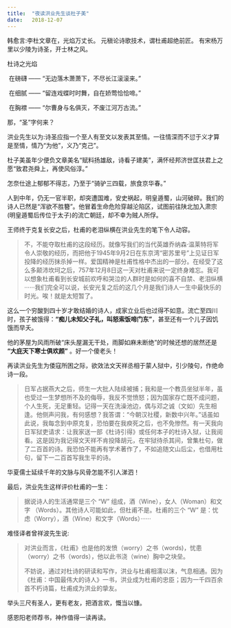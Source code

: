 ```yaml
---
title:  "夜读洪业先生谈杜子美"
date:   2018-12-07
---
```




韩愈言:李杜文章在，光焰万丈长。
元稹论诗歌技术，谓杜甫超绝前匠。
有宋杨万里以少陵为诗圣，开士林之风。



杜诗之光焰

​	在磅礴 —— “无边落木萧萧下，不尽长江滚滚来。”

​	在细腻 —— “留连戏蝶时时舞，自在娇莺恰恰啼。”

​	在胸襟 —— “尔曹身与名俱灭，不废江河万古流。”



那，“圣”字何来？

洪业先生以为:诗圣应指一个至人有至文以发表其至情。一往情深而不愆于义才算是至情，情乃“为他”，义乃“克己”。

杜子美虽年少便负文章美名“赋料扬雄敌，诗看子建美”，满怀经邦济世匡扶君上之愿“致君尧舜上，再使风俗淳。”

怎奈仕途上郁郁不得志，乃至于“骑驴三四载，旅食京华春。”



人到中年，仍无一官半职，却突遭国难，安史祸起，明皇遁蜀，山河破碎。我们的诗人已然是“浑欲不胜簪”。他冒着生命危险穿越沦陷区，试图前往陕北加入肃宗(明皇遁蜀后传位于太子)的流亡朝廷，却不幸为贼人所俘。

王师终于克复长安之后，杜甫的老泪纵横在洪业先生的笔下令人动容。

> 不，不能夺取杜甫的这段经历。就像写我们的当代英雄乔纳森·温莱特将军令人崇敬的经历，而把他于1945年9月2日在东京湾“密苏里号”上见证日军投降的经历抹杀掉一样。爱国精神是杜甫性格中杰出的一部分。在经受了这么多颠沛坎坷之后，757年12月8日这一天对杜甫来说一定终身难忘。我可以想象杜甫看到长安城前欢呼和哭泣的人群时是如何的喜不自禁、老泪纵横······我们完全可以说，长安光复之后的这几个月是我们诗人一生中最快乐的时光。唉！就是太短暂了。



这么一个穷酸到四十岁才敢结婚的诗人，成家立业后也过得不如意。流亡至四川时，孩子被饿得：**“痴儿未知父子礼，叫怒索饭啼门东”**，甚至还有一个儿子因饥饿而早夭。

他的茅屋为风雨所破“床头屋漏无干处，雨脚如麻未断绝”的时候还想的居然还是 **“大庇天下寒士俱欢颜”** 。好一个傻老头！

再读洪业先生为倭寇所困之际，欲效法文天祥丞相于蒙人狱中，引少陵句，作绝命诗一段。

> 日军占据燕大之后，师生一大批人陆续被捕；我和是一个教员坐狱半年，虽也受过一生梦想所不及的侮辱，我反不觉愤怒；因为国家存亡既不成问题，个人生死，无足重轻。记得一天在洗澡池边，偶与邓之诚（文如）先生相逢。他侧声问我，有何感想？我答谓：“今朝汉社稷，新数中兴年。”话虽如此说，我每念到中原克复，恐怕要在我瘐死之后，也不免惨然。有一天我向日军狱吏请求：让我家送一部《杜诗引得》或任何本子的杜诗入狱，让我阅看。这是因为我记得文天祥不肯投降胡元，在牢狱待杀其间，曾集杜句，做了二百首的诗。我恐怕不能再有学术著作了，不如追随文山后尘，也借用杜句，留下一二百首写我生平的诗。

华夏儒士延续千年的文脉与风骨怎能不引人涕泗！



最后，洪业先生这样评价杜甫的一生：

> 据说诗人的生活通常是三个 “W” 组成，酒（Wine），女人（Woman）和文字 （Words）。其他诗人可能如此，但杜甫不是。杜甫的三个 “W” 是：忧虑（Worry），酒（Wine）和文字（Words）······ 

难怪译者曾祥波先生说:

> 对洪业而言，《杜甫》也是他的发愤（worry）之书（words)，忧患（worry）之书（words），他以此书浇（wine）胸中之块垒。
>
> 不妨说，通过对杜诗的研读和写作，洪业与杜甫相濡以沫，气息相通。因为《杜甫：中国最伟大的诗人》一书，洪业成为杜甫的忠臣；因为一千四百余首不朽诗篇，杜甫成为洪业的挚友。



举头三尺有圣人，更有老友，把酒言欢，慨当以慷。



感恩阳老师荐书，神作值得一读再读。